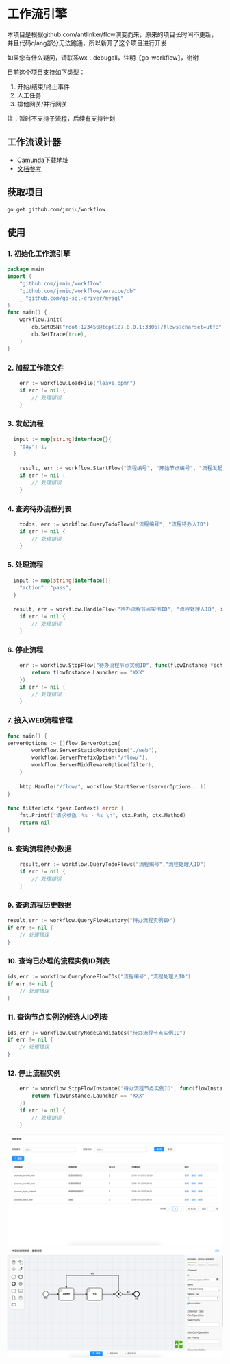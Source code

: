 # 工作流引擎
本项目是根据github.com/antlinker/flow演变而来，原来的项目长时间不更新，并且代码qlang部分无法跑通，所以新开了这个项目进行开发

如果您有什么疑问，请联系wx：debugall，注明【go-workflow】，谢谢

目前这个项目支持如下类型：

1. 开始/结束/终止事件
2. 人工任务
3. 排他网关/并行网关

注：暂时不支持子流程，后续有支持计划

## 工作流设计器

- [Camunda下载地址](https://camunda.com/download/modeler/)
- [文档参考](https://docs.awspaas.com/reference-guide/aws-paas-process-reference-guide/process_structure/activities.html)

## 获取项目

```bash
go get github.com/jmniu/workflow
```

## 使用

### 1. 初始化工作流引擎

```go
package main
import (
    "github.com/jmniu/workflow"
    "github.com/jmniu/workflow/service/db"
    _ "github.com/go-sql-driver/mysql"
)
func main() {
    workflow.Init(
		db.SetDSN("root:123456@tcp(127.0.0.1:3306)/flows?charset=utf8"),
		db.SetTrace(true),
	)
}

```

### 2. 加载工作流文件

```go
	err := workflow.LoadFile("leave.bpmn")
	if err != nil {
		// 处理错误
	}
```

### 3. 发起流程

```go
  input := map[string]interface{}{
	"day": 1,
  }

	result, err := workflow.StartFlow("流程编号", "开始节点编号", "流程发起人ID", input)
	if err != nil {
		// 处理错误
	}
```

### 4. 查询待办流程列表

```go
	todos, err := workflow.QueryTodoFlows("流程编号", "流程待办人ID")
	if err != nil {
		// 处理错误
	}
```

### 5. 处理流程

```go
  input := map[string]interface{}{
	"action": "pass",
  }

  result, err = workflow.HandleFlow("待办流程节点实例ID", "流程处理人ID", input)
	if err != nil {
		// 处理错误
	}
```

### 6. 停止流程

```go
	err := workflow.StopFlow("待办流程节点实例ID", func(flowInstance *schema.FlowInstance) bool {
		return flowInstance.Launcher == "XXX"
	})
	if err != nil {
		// 处理错误
	}
```

### 7. 接入WEB流程管理

```go
func main() {
serverOptions := []flow.ServerOption{
	    workflow.ServerStaticRootOption("./web"),
	    workflow.ServerPrefixOption("/flow/"),
	    workflow.ServerMiddlewareOption(filter),
	}

	http.Handle("/flow/", workflow.StartServer(serverOptions...))
}

func filter(ctx *gear.Context) error {
	fmt.Printf("请求参数：%s - %s \n", ctx.Path, ctx.Method)
	return nil
}
```

### 8. 查询流程待办数据

```go
	result,err := workflow.QueryTodoFlows("流程编号","流程处理人ID")
	if err != nil {
		// 处理错误
	}
```

### 9. 查询流程历史数据

```go
result,err := workflow.QueryFlowHistory("待办流程实例ID")
if err != nil {
	// 处理错误
}
```

### 10. 查询已办理的流程实例ID列表

```go
ids,err := workflow.QueryDoneFlowIDs("流程编号","流程处理人ID")
if err != nil {
	// 处理错误
}
```

### 11. 查询节点实例的候选人ID列表

```go
ids,err := workflow.QueryNodeCandidates("待办流程节点实例ID")
if err != nil {
	// 处理错误
}
```

### 12. 停止流程实例

```go
	err := workflow.StopFlowInstance("待办流程节点实例ID", func(flowInstance *schema.FlowInstance) bool {
		return flowInstance.Launcher == "XXX"
	})
	if err != nil {
		// 处理错误
	}
```

![流程管理](example/screenshots/QQ20180123-175942@2x.png)
![流程设计器](example/screenshots/QQ20180123-180022@2x.png)
